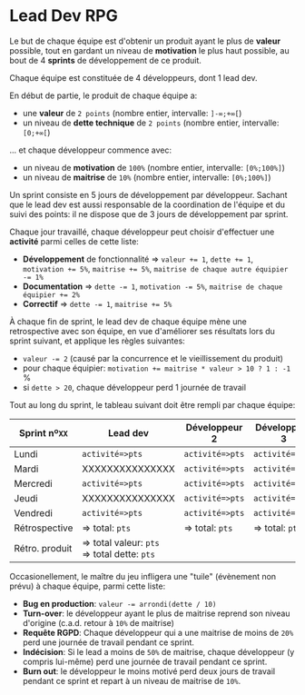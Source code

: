 # Lead Dev RPG

Le but de chaque équipe est d'obtenir un produit ayant le plus de **valeur** possible, tout en gardant un niveau de **motivation** le plus haut possible, au bout de 4 **sprints** de développement de ce produit.

Chaque équipe est constituée de 4 développeurs, dont 1 lead dev.

En début de partie, le produit de chaque équipe a:
- une **valeur** de `2 points` (nombre entier, intervalle: `]-∞;+∞[`)
- un niveau de **dette technique** de `2 points` (nombre entier, intervalle: `[0;+∞[`)

... et chaque développeur commence avec:
- un niveau de **motivation** de `100%` (nombre entier, intervalle: `[0%;100%]`)
- un niveau de **maitrise** de `10%` (nombre entier, intervalle: `[0%;100%]`)

Un sprint consiste en 5 jours de développement par développeur. Sachant que le lead dev est aussi responsable de la coordination de l'équipe et du suivi des points: il ne dispose que de 3 jours de développement par sprint.

Chaque jour travaillé, chaque développeur peut choisir d'effectuer une **activité** parmi celles de cette liste:
- **Développement** de fonctionnalité => `valeur += 1`, `dette += 1`, `motivation += 5%`, `maitrise += 5%`, `maitrise de chaque autre équipier -= 1%`
- **Documentation** => `dette -= 1`, `motivation -= 5%`, `maitrise de chaque équipier += 2%`
- **Correctif** => `dette -= 1`, `maitrise += 5%`

À chaque fin de sprint, le lead dev de chaque équipe mène une retrospective avec son équipe, en vue d'améliorer ses résultats lors du sprint suivant, et applique les règles suivantes:
- `valeur -= 2` (causé par la concurrence et le vieillissement du produit)
- pour chaque équipier: `motivation += maitrise * valeur > 10 ? 1 : -1` %
- si `dette > 20`, chaque développeur perd 1 journée de travail

Tout au long du sprint, le tableau suivant doit être rempli par chaque équipe:

Sprint nº`XX`  | Lead dev        | Développeur 2   | Développeur 3   | Développeur 4   
---------------|-----------------|-----------------|-----------------|-----------------
Lundi          | `activité=>pts` | `activité=>pts` | `activité=>pts` | `activité=>pts` 
Mardi          | XXXXXXXXXXXXXXX | `activité=>pts` | `activité=>pts` | `activité=>pts` 
Mercredi       | `activité=>pts` | `activité=>pts` | `activité=>pts` | `activité=>pts` 
Jeudi          | XXXXXXXXXXXXXXX | `activité=>pts` | `activité=>pts` | `activité=>pts` 
Vendredi       | `activité=>pts` | `activité=>pts` | `activité=>pts` | `activité=>pts` 
Rétrospective  | => total: `pts` | => total: `pts` | => total: `pts` | => total: `pts`
Rétro. produit | => total valeur: `pts`<br/>=> total dette: `pts` | | |

Occasionellement, le maître du jeu infligera une "tuile" (évènement non prévu) à chaque équipe, parmi cette liste:
- **Bug en production**: `valeur -= arrondi(dette / 10)`
- **Turn-over**: le développeur ayant le plus de maitrise reprend son niveau d'origine (c.a.d. retour à `10%` de maitrise)
- **Requête RGPD**: Chaque développeur qui a une maitrise de moins de `20%` perd une journée de travail pendant ce sprint.
- **Indécision**: Si le lead a moins de `50%` de maitrise, chaque développeur (y compris lui-même) perd une journée de travail pendant ce sprint.
- **Burn out**: le développeur le moins motivé perd deux jours de travail pendant ce sprint et repart à un niveau de maitrise de `10%`.

